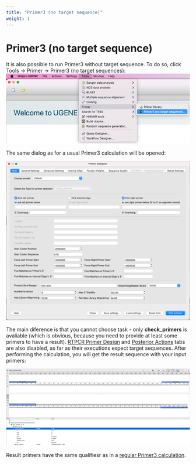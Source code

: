```yaml
---
title: "Primer3 (no target sequence)"
weight: 1
---
```



# Primer3 (no target sequence)

It is also possible to run Primer3 without target sequence. To do so, click Tools → Primer → Primer3 (no target sequences):![](/images/96666247/96666250.png)

The same dialog as for a usual Primer3 calculation will be opened:

![](/images/96666247/96666251.png)

The main diference is that you cannot choose task - only **check\_primers** is avaliable (which is obvious, because you need to provide at least some primers to have a result). [RTPCR Primer Design](rtpcr-primer-design.md) and [Posterior Actions](posterior-actions.md) tabs are also disabled, as far as their executions expect target sequences. After performing the calculation, you will get the result sequence with your input primers:

![](/images/96666247/96666257.png)

Result primers have the same qualifiesr as in a [regular Primer3 calculation](https://doc.ugene.net/wiki/pages/viewpage.action?pageId=65930919#Primer3-p3quals).
